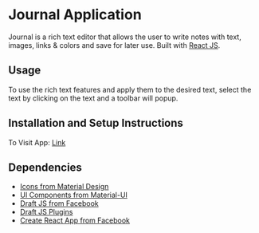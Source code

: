 # Journal Application

Journal is a rich text editor that allows the user to write notes with text, images, links & colors and save for later use. Built with [React JS](https://reactjs.org). 

## Usage
  To use the rich text features and apply them to the desired text, select the text by clicking on the text and a toolbar will popup.

## Installation and Setup Instructions
To Visit App:
  [Link](https://davidscicluna.github.io/react-journal/)

## Dependencies
  * [Icons from Material Design](https://material.io/resources/icons/)
  * [UI Components from Material-UI](https://material-ui.com)
  * [Draft JS from Facebook](https://draftjs.org)
  * [Draft JS Plugins](https://www.draft-js-plugins.com)
  * [Create React App from Facebook](https://create-react-app.dev)
